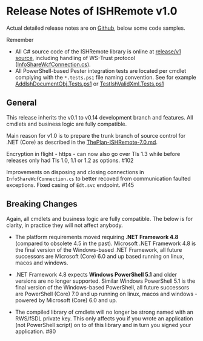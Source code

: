 # Release Notes of ISHRemote v1.0

Actual detailed release notes are on [Github](https://github.com/rws/ISHRemote/releases/tag/v1.0), below some code samples.

Remember
* All C# source code of the ISHRemote library is online at [release/v1 source](https://github.com/rws/ISHRemote/tree/release/v1/Source/ISHRemote/Trisoft.ISHRemote), including handling of WS-Trust protocol ([InfoShareWcfConnection.cs](https://github.com/rws/ISHRemote/tree/release/v1/Source/ISHRemote/Trisoft.ISHRemote/InfoShareWcfConnection.cs)).
* All PowerShell-based Pester integration tests are located per cmdlet complying with the `*.tests.ps1` file naming convention. See for example [AddIshDocumentObj.Tests.ps1](https://github.com/rws/ISHRemote/tree/release/v1/Source/ISHRemote/Trisoft.ISHRemote/Cmdlets/DocumentObj/AddIshDocumentObj.Tests.ps1) or [TestIshValidXml.Tests.ps1](https://github.com/rws/ISHRemote/tree/release/v1/Source/ISHRemote/Trisoft.ISHRemote/Cmdlets/FileProcessor/TestIshValidXml.Tests.ps1)

## General

This release inherits the v0.1 to v0.14 development branch and features. All cmdlets and business logic are fully compatible.

Main reason for v1.0 is to prepare the trunk branch of source control for .NET (Core) as described in the [ThePlan-ISHRemote-7.0.md](ThePlan-ISHRemote-7.0.md).

Encryption in flight - https - can now also go over Tls 1.3 while before releases only had Tls 1.0, 1.1 or 1.2 as options. #102

Improvements on disposing and closing connections in `InfoShareWcfConnection.cs` to better recoved from communication faulted exceptions. Fixed casing of `Edt.svc` endpoint. #145

## Breaking Changes

Again, all cmdlets and business logic are fully compatible. The below is for clarity, in practice they will not affect anybody.

* The platform requirements moved requiring **.NET Framework 4.8** (compared to obsolete 4.5 in the past). Microsoft .NET Framework 4.8 is the final version of the Windows-based .NET Framework, all future successors are Microsoft (Core) 6.0 and up based running on linux, macos and windows.

* .NET Framework 4.8 expects **Windows PowerShell 5.1** and older versions are no longer supported. Similar Windows PowerShell 5.1 is the final version of the Windows-based PowerShell, all future successors are PowerShell (Core) 7.0 and up running on linux, macos and windows - powered by Microsoft (Core) 6.0 and up.

* The compiled library of cmdlets will no longer be strong named with an RWS/fSDL private key. This only affects you if you wrote an application (not PowerShell script) on to of this library and in turn you signed your application. #80 
